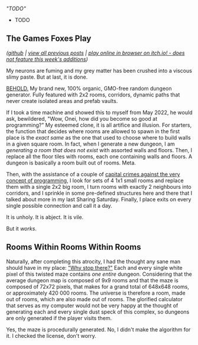 *"TODO"*

- TODO

## The Games Foxes Play
*([github](https://github.com/Oneirical/The-Games-Foxes-Play) | [view all previous posts](https://github.com/Oneirical/The-Games-Foxes-Play/tree/main/design/Development%20Logs) | [play online in browser on itch.io! - does not feature this week's additions](https://oneirical.itch.io/tgfp))*

My neurons are fuming and my grey matter has been crushed into a viscous slimy paste. But at last, it is done.

[BEHOLD.]() My brand new, 100% organic, GMO-free random dungeon generator. Fully featured with 2x2 rooms, corridors, dynamic paths that never create isolated areas and prefab vaults.

If I took a time machine and showed this to myself from May 2022, he would ask, bewildered, "Wow, Onei, how did you become so good at programming?" My esteemed clone, it is all artifice and illusion. For starters, the function that decides where rooms are allowed to spawn in the first place is the *exact same* as the one that used to choose where to build walls in a given square room. In fact, when I generate a new dungeon, I am *generating a room that does not exist* with assorted walls and floors. Then, I replace all the floor tiles with rooms, each one containing walls and floors. A dungeon is basically a room built out of rooms. Meta.

Then, with the assistance of a couple of [capital crimes against the very concept of programming](), I look for sets of 4 1x1 small rooms and replace them with a single 2x2 big room, I turn rooms with exactly 2 neighbours into corridors, and I sprinkle in some pre-defined structures here and there that I talked about more in my last Sharing Saturday. Finally, I place exits on every single possible connection and call it a day.

It is unholy. It is abject. It is vile.

But it *works*.

## Rooms Within Rooms Within Rooms

Naturally, after completing this atrocity, I had the thought any sane man should have in my place: ["Why stop there?"]() Each and every single white pixel of this twisted maze contains *one entire* dungeon. Considering that the average dungeon map is composed of 9x9 rooms and that the maze is composed of 72x72 pixels, that makes for a grand total of 648x648 rooms, or approximately 420 000 rooms. The universe is therefore a room, made out of rooms, which are also made out of rooms. The glorified calculator that serves as my computer would not be very happy at the thought of generating each and every single dust speck of this complex, so dungeons are only generated if the player visits them.

Yes, the maze is procedurally generated. No, I didn't make the algorithm for it. I checked the license, don't worry.

